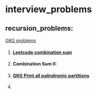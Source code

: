 # interview_problems

## recursion_problems:
[GKG problems](https://www.geeksforgeeks.org/recursion-practice-problems-solutions/)

 1. #### [Leetcode combination sum](./recursion/CombinationSum)
 2. #### Combination Sum II:
 3. #### [GKG Print all palindromic partitions](./recursion/Print_All_Palindromic_Partitions)
 4. 
